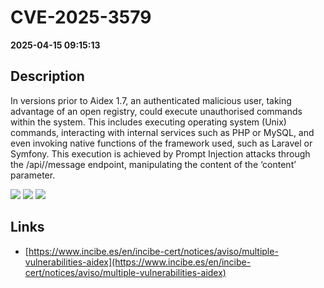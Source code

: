 # CVE-2025-3579

**2025-04-15 09:15:13**

## Description
In versions prior to Aidex 1.7, an authenticated malicious user, taking advantage of an open registry, could execute unauthorised commands within the system. This includes executing operating system (Unix) commands, interacting with internal services such as PHP or MySQL, and even invoking native functions of the framework used, such as Laravel or Symfony. This execution is achieved by Prompt Injection attacks through the /api/<string-chat>/message endpoint, manipulating the content of the ‘content’ parameter.

![](https://img.shields.io/static/v1?label=Score&message=9.3&color=red)
![](https://img.shields.io/static/v1?label=Severity&message=CRITICAL&color=red)
![](https://img.shields.io/static/v1?label=CWE&message=RCE&color=green)

## Links
- [https://www.incibe.es/en/incibe-cert/notices/aviso/multiple-vulnerabilities-aidex](https://www.incibe.es/en/incibe-cert/notices/aviso/multiple-vulnerabilities-aidex)
